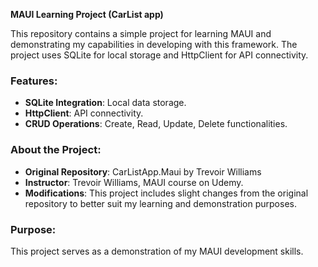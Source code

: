 **MAUI Learning Project (CarList app)**

This repository contains a simple project for learning MAUI and demonstrating my capabilities in developing with this framework. The project uses SQLite for local storage and HttpClient for API connectivity.

### Features:
- **SQLite Integration**: Local data storage.
- **HttpClient**: API connectivity.
- **CRUD Operations**: Create, Read, Update, Delete functionalities.

### About the Project:
- **Original Repository**: CarListApp.Maui by Trevoir Williams
- **Instructor**: Trevoir Williams, MAUI course on Udemy.
- **Modifications**: This project includes slight changes from the original repository to better suit my learning and demonstration purposes.

### Purpose:
This project serves as a demonstration of my MAUI development skills.

